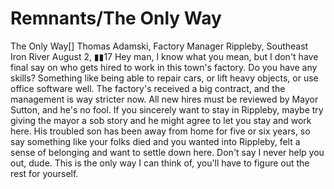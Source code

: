 # Remnants/The Only Way

The Only Way[]
Thomas Adamski, Factory Manager
Rippleby, Southeast Iron River
August 2, ▮▮17
Hey man, I know what you mean, but I don't have final say on who gets hired to work in this town's factory. Do you have any skills? Something like being able to repair cars, or lift heavy objects, or use office software well. The factory's received a big contract, and the management is way stricter now. All new hires must be reviewed by Mayor Sutton, and he's no fool.
If you sincerely want to stay in Rippleby, maybe try giving the mayor a sob story and he might agree to let you stay and work here. His troubled son has been away from home for five or six years, so say something like your folks died and you wanted into Rippleby, felt a sense of belonging and want to settle down here.
Don't say I never help you  out, dude. This is the only way I can think of, you'll have to figure out the rest for yourself.
